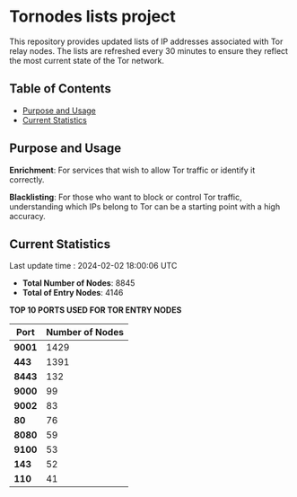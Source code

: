 # Tornodes lists project

This repository provides updated lists of IP addresses associated with Tor relay nodes. The lists are refreshed every 30 minutes to ensure they reflect the most current state of the Tor network.

## Table of Contents

- [Purpose and Usage](#purpose-and-usage)
- [Current Statistics](#current-statistics)


## Purpose and Usage

**Enrichment**: For services that wish to allow Tor traffic or identify it correctly.

**Blacklisting**: For those who want to block or control Tor traffic, understanding which IPs belong to Tor can be a starting point with a high accuracy.

## Current Statistics

Last update time : 2024-02-02 18:00:06 UTC

- **Total Number of Nodes**: 8845
- **Total of Entry Nodes**: 4146

**TOP 10 PORTS USED FOR TOR ENTRY NODES**

| **Port** | **Number of Nodes** |
|------|-----------------|
| **9001**   | 1429  |
| **443**   | 1391  |
| **8443**   | 132  |
| **9000**   | 99  |
| **9002**   | 83  |
| **80**   | 76  |
| **8080**   | 59  |
| **9100**   | 53  |
| **143**   | 52  |
| **110**   | 41  |

